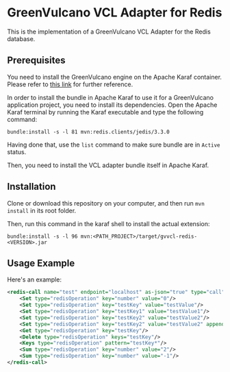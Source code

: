 # GreenVulcano VCL Adapter for Redis

This is the implementation of a GreenVulcano VCL Adapter for the Redis database.

## Prerequisites

You need to install the GreenVulcano engine on the Apache Karaf container. Please refer to [this link](https://github.com/green-vulcano/gv-engine/blob/master/quickstart-guide.md) for further reference.

In order to install the bundle in Apache Karaf to use it for a GreenVulcano application project, you need to install its dependencies. Open the Apache Karaf terminal by running the Karaf executable and type the following command:

```shell
bundle:install -s -l 81 mvn:redis.clients/jedis/3.3.0
```

Having done that, use the ``list`` command to make sure bundle are in ``Active`` status.

Then, you need to install the VCL adapter bundle itself in Apache Karaf.

## Installation

Clone or download this repository on your computer, and then run ``mvn install`` in its root folder.

Then, run this command in the karaf shell to install the actual extension:

```shell
bundle:install -s -l 96 mvn:<PATH_PROJECT>/target/gvvcl-redis-<VERSION>.jar
```

## Usage Example

Here's an example:

```xml
<redis-call name="test" endpoint="localhost" as-json="true" type="call">
	<Set type="redisOperation" key="number" value="0"/>
	<Set type="redisOperation" key="testKey" value="testValue"/>
	<Set type="redisOperation" key="testKey1" value="testValue1"/>
	<Set type="redisOperation" key="testKey2" value="testValue2"/>
	<Set type="redisOperation" key="testKey2" value="testValue2" append="true"/>
	<Get type="redisOperation" key="testKey"/>
	<Delete type="redisOperation" keys="testKey"/>
	<Keys type="redisOperation" pattern="testKey*"/>
	<Sum type="redisOperation" key="number" value="2"/>
	<Sum type="redisOperation" key="number" value="-1"/>
</redis-call>

```
